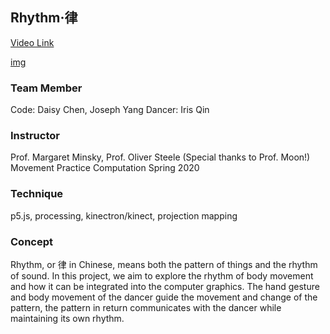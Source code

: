 ## Rhythm·律

[Video Link](https://vimeo.com/418311690)

[img](main.png)

### Team Member
Code: Daisy Chen, Joseph Yang
Dancer: Iris Qin

### Instructor
Prof. Margaret Minsky, Prof. Oliver Steele
(Special thanks to Prof. Moon!)
Movement Practice Computation Spring 2020

### Technique
p5.js, processing, kinectron/kinect, projection mapping

### Concept
Rhythm, or 律 in Chinese, means both the pattern of things and the rhythm of sound. In this project, we aim to explore the rhythm of body movement and how it can be integrated into the computer graphics. The hand gesture and body movement of the dancer guide the movement and change of the pattern, the pattern in return communicates with the dancer while maintaining its own rhythm.
